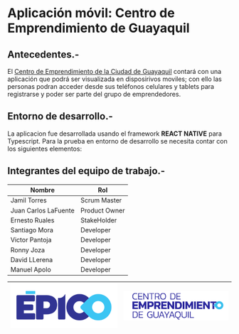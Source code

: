 # Aplicación móvil: Centro de Emprendimiento de Guayaquil

## Antecedentes.-

El [Centro de Emprendimiento de la Ciudad de Guayaquil](https://epico.gob.ec/centro-de-emprendimiento/) contará con una aplicación que podrá ser visualizada en disposirivos moviles; con ello las personas podran acceder desde sus teléfonos celulares y tablets para registrarse y poder ser parte del grupo de emprendedores.
## Entorno de desarrollo.-
La aplicacion fue desarrollada usando el framework **REACT NATIVE** para Typescript. Para la prueba en entorno de desarrollo se necesita contar con los siguientes elementos:
## Integrantes del equipo de trabajo.-

|   Nombre          |   Rol         |
| ---               | ---           |
| Jamil Torres      | Scrum Master |
| Juan Carlos LaFuente | Product Owner |
| Ernesto Ruales    | StakeHolder   |
| Santiago Mora     | Developer     |
| Victor Pantoja    | Developer     |
| Ronny Joza        | Developer     |
| David LLerena       | Developer     |
| Manuel Apolo      | Developer     |


| ![](/src/assets/images/epico_logo.png) | ![](/src/assets/images/epico_logo2.png) |    
| ---                                    | ---                                     |

